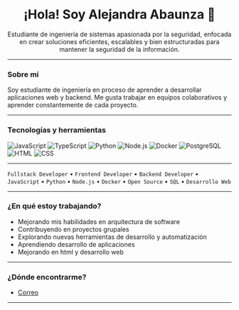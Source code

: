 <h1 align="center">¡Hola! Soy Alejandra Abaunza 👋</h1>

<p align="center">
  Estudiante de ingeniería de sistemas apasionada por la seguridad, enfocada en crear soluciones eficientes, escalables y bien estructuradas para mantener la seguridad de la información.
</p>

---

### Sobre mí

Soy estudiante de ingeniería en proceso de aprender a desarrollar aplicaciones web y backend. Me gusta trabajar en equipos colaborativos y aprender constantemente de cada proyecto.

---

### Tecnologías y herramientas

![JavaScript](https://img.shields.io/badge/-JavaScript-F7DF1E?style=flat&logo=javascript&logoColor=black)
![TypeScript](https://img.shields.io/badge/-TypeScript-3178C6?style=flat&logo=typescript&logoColor=white)
![Python](https://img.shields.io/badge/-Python-3776AB?style=flat&logo=python&logoColor=white)
![Node.js](https://img.shields.io/badge/-Node.js-339933?style=flat&logo=node.js&logoColor=white)
![Docker](https://img.shields.io/badge/-Docker-2496ED?style=flat&logo=docker&logoColor=white)
![PostgreSQL](https://img.shields.io/badge/-PostgreSQL-336791?style=flat&logo=postgresql&logoColor=white)
![HTML](https://img.shields.io/badge/-HTML5-E34F26?style=flat&logo=html5&logoColor=white)
![CSS](https://img.shields.io/badge/-CSS3-1572B6?style=flat&logo=css3&logoColor=white)

---

`Fullstack Developer` • `Frontend Developer` • `Backend Developer` • `JavaScript` • `Python` • `Node.js` • `Docker` • `Open Source` • `SQL` • `Desarrollo Web`

---

### ¿En qué estoy trabajando?

- Mejorando mis habilidades en arquitectura de software
- Contribuyendo en proyectos grupales
- Explorando nuevas herramientas de desarrollo y automatización
- Aprendiendo desarrollo de aplicaciones
- Mejorando en html y desarrollo web

---

### ¿Dónde encontrarme?

- [Correo](abaunzaalejandra@javeriana.edu.co)

---
